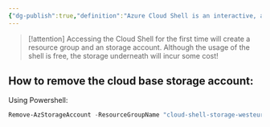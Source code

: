 ```yaml
---
{"dg-publish":true,"definition":"Azure Cloud Shell is an interactive, authenticated, browser-accessible terminal for managing Azure resources.","tags":["concept/SRE/cloud/azure","tool"],"ms-learn-url":"https://learn.microsoft.com/en-us/azure/cloud-shell/overview","permalink":"/concepts/azure-cloud-shell/","dgPassFrontmatter":true}
---
```



> [!attention] 
> Accessing the Cloud Shell for the first time will create a resource group and an storage account. Although the usage of the shell is free, the storage underneath will incur some cost!

## How to remove the cloud base storage account:

Using Powershell:

```powershell
Remove-AzStorageAccount -ResourceGroupName "cloud-shell-storage-westeurope" -Name "csb1003bffd9fbbd5e0"
```
